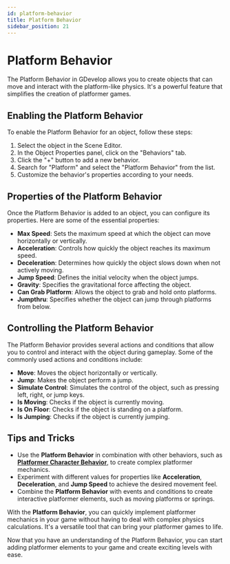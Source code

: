 ```yaml
---
id: platform-behavior
title: Platform Behavior
sidebar_position: 21
---
```


# Platform Behavior

The Platform Behavior in GDevelop allows you to create objects that can move and interact with the platform-like physics. It's a powerful feature that simplifies the creation of platformer games.

## Enabling the Platform Behavior

To enable the Platform Behavior for an object, follow these steps:

1. Select the object in the Scene Editor.
2. In the Object Properties panel, click on the "Behaviors" tab.
3. Click the "+" button to add a new behavior.
4. Search for "Platform" and select the "Platform Behavior" from the list.
5. Customize the behavior's properties according to your needs.

## Properties of the Platform Behavior

Once the Platform Behavior is added to an object, you can configure its properties. Here are some of the essential properties:

- **Max Speed**: Sets the maximum speed at which the object can move horizontally or vertically.
- **Acceleration**: Controls how quickly the object reaches its maximum speed.
- **Deceleration**: Determines how quickly the object slows down when not actively moving.
- **Jump Speed**: Defines the initial velocity when the object jumps.
- **Gravity**: Specifies the gravitational force affecting the object.
- **Can Grab Platform**: Allows the object to grab and hold onto platforms.
- **Jumpthru**: Specifies whether the object can jump through platforms from below.

## Controlling the Platform Behavior

The Platform Behavior provides several actions and conditions that allow you to control and interact with the object during gameplay. Some of the commonly used actions and conditions include:

- **Move**: Moves the object horizontally or vertically.
- **Jump**: Makes the object perform a jump.
- **Simulate Control**: Simulates the control of the object, such as pressing left, right, or jump keys.
- **Is Moving**: Checks if the object is currently moving.
- **Is On Floor**: Checks if the object is standing on a platform.
- **Is Jumping**: Checks if the object is currently jumping.

## Tips and Tricks

- Use the **Platform Behavior** in combination with other behaviors, such as **[Platformer Character Behavior](./platformer-character-behavior.md)**, to create complex platformer mechanics.
- Experiment with different values for properties like **Acceleration**, **Deceleration**, and **Jump Speed** to achieve the desired movement feel.
- Combine the **Platform Behavior** with events and conditions to create interactive platformer elements, such as moving platforms or springs.

With the **Platform Behavior**, you can quickly implement platformer mechanics in your game without having to deal with complex physics calculations. It's a versatile tool that can bring your platformer games to life.

Now that you have an understanding of the Platform Behavior, you can start adding platformer elements to your game and create exciting levels with ease.
